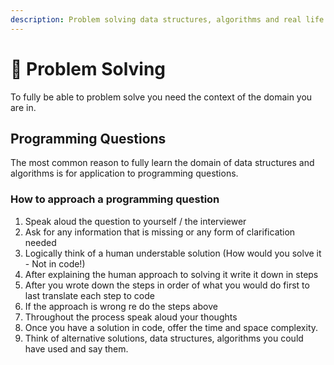 ```yaml
---
description: Problem solving data structures, algorithms and real life bugs
---
```


# 🤔 Problem Solving

To fully be able to problem solve you need the context of the domain you are in.

## Programming Questions

The most common reason to fully learn the domain of data structures and algorithms is for application to programming questions.

### How to approach a programming question

1. Speak aloud the question to yourself / the interviewer
2. Ask for any information that is missing or any form of clarification needed
3. Logically think of a human understable solution (How would you solve it - Not in code!)
4. After explaining the human approach to solving it write it down in steps
5. After you wrote down the steps in order of what you would do first to last translate each step to code
6. If the approach is wrong re do the steps above
7. Throughout the process speak aloud your thoughts
8. Once you have a solution in code, offer the time and space complexity.&#x20;
9. Think of alternative solutions, data structures, algorithms you could have used and say them.

